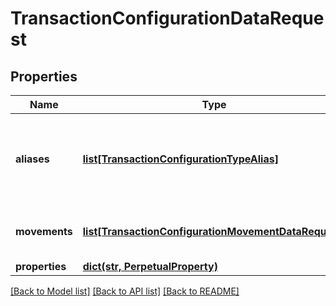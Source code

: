 # TransactionConfigurationDataRequest

## Properties
Name | Type | Description | Notes
------------ | ------------- | ------------- | -------------
**aliases** | [**list[TransactionConfigurationTypeAlias]**](TransactionConfigurationTypeAlias.md) | List of transaction codes that map to this specific transaction model | 
**movements** | [**list[TransactionConfigurationMovementDataRequest]**](TransactionConfigurationMovementDataRequest.md) | Movement data for the transaction code | 
**properties** | [**dict(str, PerpetualProperty)**](PerpetualProperty.md) |  | [optional] 

[[Back to Model list]](../README.md#documentation-for-models) [[Back to API list]](../README.md#documentation-for-api-endpoints) [[Back to README]](../README.md)


